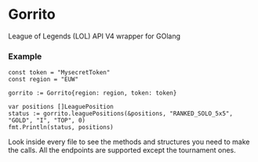 # Gorrito
League of Legends (LOL) API V4 wrapper for GOlang

###  Example
	const token = "MysecretToken"
	const region = "EUW"

	gorrito := Gorrito{region: region, token: token}
	
	var positions []LeaguePosition
	status := gorrito.leaguePositions(&positions, "RANKED_SOLO_5x5", "GOLD", "I", "TOP", 0)
	fmt.Println(status, positions)

Look inside every file to see the methods and structures you need to make the calls.
All the endpoints are supported except the tournament ones.